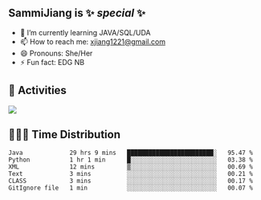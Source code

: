 ## SammiJiang is  ✨ _special_ ✨ 


- 🌱 I’m currently learning JAVA/SQL/UDA
- 📫 How to reach me: xjiang1221@gmail.com
- 😄 Pronouns: She/Her
- ⚡ Fun fact: EDG NB
## 👾 Activities 

![](https://github-readme-stats.vercel.app/api?username=SammiJiang&theme=gruvbox )

## 👩🏼‍💻 Time Distribution 

<!--START_SECTION:waka-->

```text
Java             29 hrs 9 mins   ████████████████████████░   95.47 %
Python           1 hr 1 min      █░░░░░░░░░░░░░░░░░░░░░░░░   03.38 %
XML              12 mins         ▒░░░░░░░░░░░░░░░░░░░░░░░░   00.69 %
Text             3 mins          ░░░░░░░░░░░░░░░░░░░░░░░░░   00.21 %
CLASS            3 mins          ░░░░░░░░░░░░░░░░░░░░░░░░░   00.17 %
GitIgnore file   1 min           ░░░░░░░░░░░░░░░░░░░░░░░░░   00.07 %
```

<!--END_SECTION:waka-->
